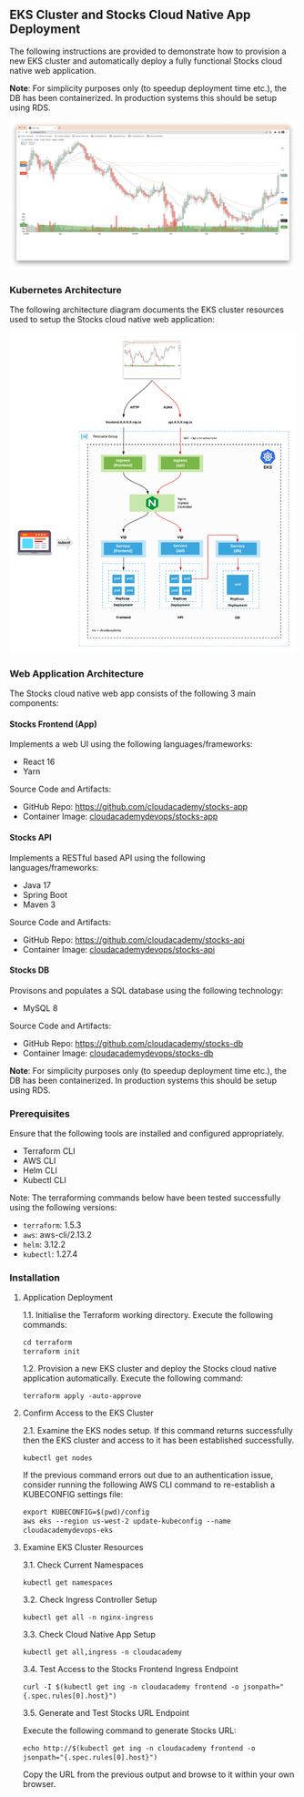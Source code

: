 
## EKS Cluster and Stocks Cloud Native App Deployment
The following instructions are provided to demonstrate how to provision a new EKS cluster and automatically deploy a fully functional Stocks cloud native web application.

**Note**: For simplicity purposes only (to speedup deployment time etc.), the DB has been containerized. In production systems this should be setup using RDS.

![Stocks App](/docs/stocks.png)

### Kubernetes Architecture
The following architecture diagram documents the EKS cluster resources used to setup the Stocks cloud native web application:

![Stocks App](/docs/eks-stocks.png)

### Web Application Architecture
The Stocks cloud native web app consists of the following 3 main components:

#### Stocks Frontend (App)

Implements a web UI using the following languages/frameworks:

- React 16
- Yarn

Source Code and Artifacts:

- GitHub Repo: https://github.com/cloudacademy/stocks-app
- Container Image: [cloudacademydevops/stocks-app](https://hub.docker.com/r/cloudacademydevops/stocks-app)

#### Stocks API

Implements a RESTful based API using the following languages/frameworks:

- Java 17
- Spring Boot
- Maven 3

Source Code and Artifacts:

- GitHub Repo: https://github.com/cloudacademy/stocks-api
- Container Image: [cloudacademydevops/stocks-api](https://hub.docker.com/r/cloudacademydevops/stocks-api)

#### Stocks DB

Provisons and populates a SQL database using the following technology:

- MySQL 8

Source Code and Artifacts:

- GitHub Repo: https://github.com/cloudacademy/stocks-db
- Container Image: [cloudacademydevops/stocks-db](https://hub.docker.com/r/cloudacademydevops/stocks-db)

**Note**: For simplicity purposes only (to speedup deployment time etc.), the DB has been containerized. In production systems this should be setup using RDS.

### Prerequisites
Ensure that the following tools are installed and configured appropriately.

- Terraform CLI
- AWS CLI
- Helm CLI
- Kubectl CLI

Note: The terraforming commands below have been tested successfully using the following versions:

- `terraform`: 1.5.3
- `aws`: aws-cli/2.13.2
- `helm`: 3.12.2
- `kubectl`: 1.27.4

### Installation

1. Application Deployment

    1.1. Initialise the Terraform working directory. Execute the following commands:

    ```
    cd terraform
    terraform init
    ```

    1.2. Provision a new EKS cluster and deploy the Stocks cloud native application automatically. Execute the following command:

    ```
    terraform apply -auto-approve
    ```

2. Confirm Access to the EKS Cluster

    2.1. Examine the EKS nodes setup. If this command returns successfully then the EKS cluster and access to it has been established successfully.

    ```
    kubectl get nodes
    ```

    If the previous command errors out due to an authentication issue, consider running the following AWS CLI command to re-establish a KUBECONFIG settings file:

    ```
    export KUBECONFIG=$(pwd)/config
    aws eks --region us-west-2 update-kubeconfig --name cloudacademydevops-eks
    ```

3. Examine EKS Cluster Resources

    3.1. Check Current Namespaces

    ```
    kubectl get namespaces
    ```

    3.2. Check Ingress Controller Setup

    ```
    kubectl get all -n nginx-ingress
    ```

    3.3. Check Cloud Native App Setup

    ```
    kubectl get all,ingress -n cloudacademy
    ```

    3.4. Test Access to the Stocks Frontend Ingress Endpoint

    ```
    curl -I $(kubectl get ing -n cloudacademy frontend -o jsonpath="{.spec.rules[0].host}")
    ```

    3.5. Generate and Test Stocks URL Endpoint

    Execute the following command to generate Stocks URL:

    ```
    echo http://$(kubectl get ing -n cloudacademy frontend -o jsonpath="{.spec.rules[0].host}")
    ```

    Copy the URL from the previous output and browse to it within your own browser.